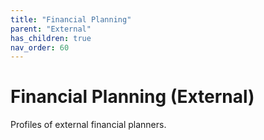 ```yaml
---
title: "Financial Planning"
parent: "External"
has_children: true
nav_order: 60
---
```

# Financial Planning (External)
Profiles of external financial planners.
